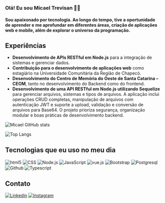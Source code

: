 ### Olá! Eu sou Micael Trevisan 👋🏻
#### Sou apaixonado por tecnologia. Ao longo do tempo, tive a oportunidade de aprender e me aprofundar em diferentes áreas, criação de aplicações web e mobile, além de explorar o universo da programação.

## Experiências

- **Desenvolvimento de APIs RESTful em Node.js** para a integração de sistemas e gerenciar dados.
- **Contribuição para o desenvolvimento de aplicações web** como estagiário na Universidade Comunitária da Região de Chapecó.
- **Desenvolvimento do Centro de Memória do Oeste de Santa Catarina – CEOM**, tanto no desenvolvimento do Backend como do frontend.
- **Desenvolvimento de uma API RESTful em Node.js utilizando Sequelize** para gerenciar arquivos, sistemas e tipos de arquivos. A aplicação inclui operações CRUD completas, manipulação de arquivos com autenticação JWT e suporte a upload, validação e conversão de arquivos para Base64. O projeto prioriza segurança, organização modular e boas práticas de desenvolvimento backend.

![Micael GitHub stats](https://github-readme-stats.vercel.app/api?username=Micael-xv&show_icons=true&theme=radical)

![Top Langs](https://github-readme-stats.vercel.app/api/top-langs/?username=Micael-xv&layout=compact)

## Tecnologias que eu uso no meu dia

<div>
  <img align="center" alt="html5" src="https://img.shields.io/badge/HTML5-E34F26?style=for-the-badge&logo=html5&logoColor=white"/>
  <img align="center" alt="CSS" src="https://img.shields.io/badge/CSS-239120?&style=for-the-badge&logo=css3&logoColor=white"/>
  <img align="center" alt="Node.js" src="https://img.shields.io/badge/Node.js-43853D?style=for-the-badge&logo=node.js&logoColor=white"/>
  <img align="center" alt="JavaScript" src="https://img.shields.io/badge/JavaScript-F7DF1E?style=for-the-badge&logo=javascript&logoColor=black"/>
  <img align="center" alt="vue.js" src="https://img.shields.io/badge/Vue.js-35495E?style=for-the-badge&logo=vue.js&logoColor=4FC08D"/>
  <img align="center" alt="Bootstrap" src="https://img.shields.io/badge/Bootstrap-563D7C?style=for-the-badge&logo=bootstrap&logoColor=white"/>
  <img align="center" alt="Postgresql" src="https://img.shields.io/badge/PostgreSQL-316192?style=for-the-badge&logo=postgresql&logoColor=white"/>
  <img align="center" alt="Github" src="https://img.shields.io/badge/GitHub_Actions-2088FF?style=for-the-badge&logo=github-actions&logoColor=white"/>
  <img align="center" alt="Typescript" src="https://img.shields.io/badge/TypeScript-007ACC?style=for-the-badge&logo=typescript&logoColor=white"/>
</div>

## Contato

[![Linkedin](https://img.shields.io/badge/LinkedIn-0077B5?style=for-the-badge&logo=linkedin&logoColor=white)](https://www.linkedin.com/in/micael-trevisan-413221206)
[![Instagram](https://img.shields.io/badge/Instagram-E4405F?style=for-the-badge&logo=instagram&logoColor=white)](https://www.instagram.com/micael_trevisan)
